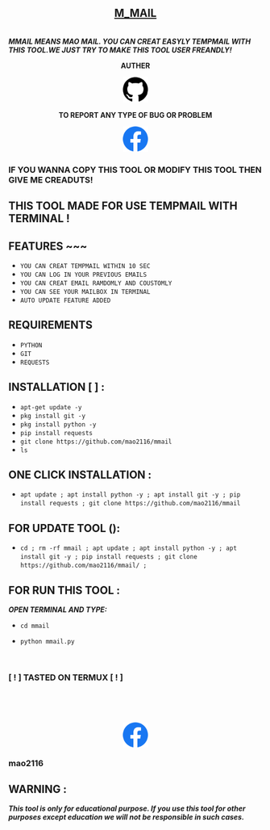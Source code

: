 
<h2 align="center">
<a href="https://maocommunity.blogspot.com/?m=1">M_MAIL</a>
  
  </h2>
</br>
<b><i>MMAIL MEANS MAO MAIL. YOU CAN CREAT EASYLY TEMPMAIL WITH THIS TOOL.WE JUST TRY TO MAKE THIS TOOL USER FREANDLY! </i></b>
</br>
<p align="center">
<b> AUTHER </b>
</p>
 <p align="center">
<a href="https://github.com/mao2116">
  <img width="50px" height="50px" src="https://raw.githubusercontent.com/fh-rabbi/Hack-Box/main/images/git.png">
</a>
</p>
  <p align="center">
  <b> TO REPORT ANY TYPE OF BUG OR PROBLEM </b>
<p/>
<p align="center">
<a href="https://www.facebook.com/mAoVirUs2116/">
  <img width="50px" height="50px" src="https://raw.githubusercontent.com/fh-rabbi/Hack-Box/main/images/fb.png"><!I JUST USE A PIC FROM FH-RABBI >
</a>
</p> 

 
### IF YOU WANNA COPY THIS TOOL OR MODIFY THIS TOOL THEN GIVE ME CREADUTS!


## THIS TOOL MADE FOR USE TEMPMAIL WITH TERMINAL !
## FEATURES ~~~


* `YOU CAN CREAT TEMPMAIL WITHIN 10 SEC`
* `YOU CAN LOG IN YOUR PREVIOUS EMAILS `
* `YOU CAN CREAT EMAIL RAMDOMLY AND COUSTOMLY`
* `YOU CAN SEE YOUR MAILBOX IN TERMINAL`
* `AUTO UPDATE FEATURE ADDED`

## REQUIREMENTS
* `PYTHON`
* `GIT`
* `REQUESTS`


## INSTALLATION [ ] :

* `apt-get update -y`
* `pkg install git -y`
* `pkg install python -y`
* `pip install requests`
* `git clone https://github.com/mao2116/mmail`
* `ls`

## ONE CLICK INSTALLATION :


* `apt update ; apt install python -y ; apt install git -y ; pip install requests ; git clone https://github.com/mao2116/mmail`


## FOR UPDATE TOOL ():

* `cd ; rm -rf mmail ; apt update ; apt install python -y ; apt install git -y ; pip install requests ; git clone https://github.com/mao2116/mmail/ ;`

## FOR RUN THIS TOOL :

***OPEN TERMINAL AND TYPE:***

* `cd mmail`

* `python mmail.py`

</br>
<h3>[ ! ] TASTED ON TERMUX [ ! ]
</br>
 
<h3/>


<b>

</br>
</br>
<p align="center">
<a href="https://www.facebook.com/mAoVirUs2116/">
  <img width="50px" height="50px" src="https://raw.githubusercontent.com/fh-rabbi/Hack-Box/main/images/fb.png"><!I JUST USE A PIC FROM FH-RABBI >
<a/>
<p/>  

</b>
<b> mao2116 </b>

## WARNING : 
***This tool is only for educational purpose. If you use this tool for other purposes except education we will not be responsible in such cases.***

  
  
  
